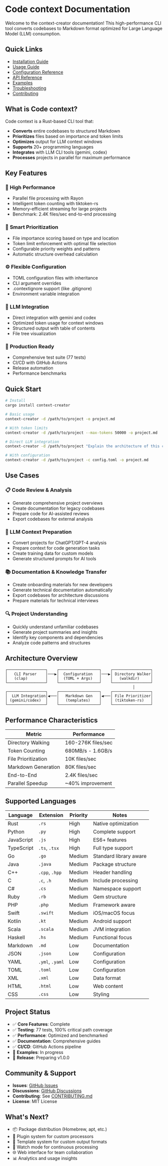 # Code context Documentation

Welcome to the context-creator documentation! This high-performance CLI tool converts codebases to Markdown format optimized for Large Language Model (LLM) consumption.

## Quick Links

- [Installation Guide](installation.md)
- [Usage Guide](usage.md)
- [Configuration Reference](configuration.md)
- [API Reference](api.md)
- [Examples](examples.md)
- [Troubleshooting](troubleshooting.md)
- [Contributing](../CONTRIBUTING.md)

## What is Code context?

Code context is a Rust-based CLI tool that:

- **Converts** entire codebases to structured Markdown
- **Prioritizes** files based on importance and token limits
- **Optimizes** output for LLM context windows
- **Supports** 20+ programming languages
- **Integrates** with LLM CLI tools (gemini, codex)
- **Processes** projects in parallel for maximum performance

## Key Features

### 🚀 **High Performance**
- Parallel file processing with Rayon
- Intelligent token counting with tiktoken-rs
- Memory-efficient streaming for large projects
- Benchmark: 2.4K files/sec end-to-end processing

### 🎯 **Smart Prioritization**
- File importance scoring based on type and location
- Token limit enforcement with optimal file selection
- Configurable priority weights and patterns
- Automatic structure overhead calculation

### ⚙️ **Flexible Configuration**
- TOML configuration files with inheritance
- CLI argument overrides
- .contextignore support (like .gitignore)
- Environment variable integration

### 🔧 **LLM Integration**
- Direct integration with gemini and codex
- Optimized token usage for context windows
- Structured output with table of contents
- File tree visualization

### 🧪 **Production Ready**
- Comprehensive test suite (77 tests)
- CI/CD with GitHub Actions
- Release automation
- Performance benchmarks

## Quick Start

```bash
# Install
cargo install context-creator

# Basic usage
context-creator -d /path/to/project -o project.md

# With token limits
context-creator -d /path/to/project --max-tokens 50000 -o project.md

# Direct LLM integration
context-creator -d /path/to/project "Explain the architecture of this codebase"

# With configuration
context-creator -d /path/to/project -c config.toml -o project.md
```

## Use Cases

### 📋 **Code Review & Analysis**
- Generate comprehensive project overviews
- Create documentation for legacy codebases
- Prepare code for AI-assisted reviews
- Export codebases for external analysis

### 🤖 **LLM Context Preparation**
- Convert projects for ChatGPT/GPT-4 analysis
- Prepare context for code generation tasks
- Create training data for custom models
- Generate structured prompts for AI tools

### 📚 **Documentation & Knowledge Transfer**
- Create onboarding materials for new developers
- Generate technical documentation automatically
- Export codebases for architecture discussions
- Prepare materials for technical interviews

### 🔍 **Project Understanding**
- Quickly understand unfamiliar codebases
- Generate project summaries and insights
- Identify key components and dependencies
- Analyze code patterns and structures

## Architecture Overview

```
┌─────────────────┐    ┌──────────────────┐    ┌─────────────────┐
│   CLI Parser    │───▶│  Configuration   │───▶│ Directory Walker│
│   (clap)        │    │  (TOML + Args)   │    │   (walkdir)     │
└─────────────────┘    └──────────────────┘    └─────────────────┘
                                                         │
┌─────────────────┐    ┌──────────────────┐    ┌─────────────────┐
│  LLM Integration│◀───│   Markdown Gen   │◀───│ File Prioritizer│
│ (gemini/codex)  │    │   (templates)    │    │ (tiktoken-rs)   │
└─────────────────┘    └──────────────────┘    └─────────────────┘
```

## Performance Characteristics

| Metric | Performance |
|--------|-------------|
| Directory Walking | 160-276K files/sec |
| Token Counting | 680MB/s - 1.6GB/s |
| File Prioritization | 10K files/sec |
| Markdown Generation | 80K files/sec |
| End-to-End | 2.4K files/sec |
| Parallel Speedup | ~40% improvement |

## Supported Languages

| Language | Extension | Priority | Notes |
|----------|-----------|----------|--------|
| Rust | `.rs` | High | Native optimization |
| Python | `.py` | High | Complete support |
| JavaScript | `.js` | High | ES6+ features |
| TypeScript | `.ts`, `.tsx` | High | Full type support |
| Go | `.go` | Medium | Standard library aware |
| Java | `.java` | Medium | Package structure |
| C++ | `.cpp`, `.hpp` | Medium | Header handling |
| C | `.c`, `.h` | Medium | Include processing |
| C# | `.cs` | Medium | Namespace support |
| Ruby | `.rb` | Medium | Gem structure |
| PHP | `.php` | Medium | Framework aware |
| Swift | `.swift` | Medium | iOS/macOS focus |
| Kotlin | `.kt` | Medium | Android support |
| Scala | `.scala` | Medium | JVM integration |
| Haskell | `.hs` | Medium | Functional focus |
| Markdown | `.md` | Low | Documentation |
| JSON | `.json` | Low | Configuration |
| YAML | `.yml`, `.yaml` | Low | Configuration |
| TOML | `.toml` | Low | Configuration |
| XML | `.xml` | Low | Data format |
| HTML | `.html` | Low | Web content |
| CSS | `.css` | Low | Styling |

## Project Status

- ✅ **Core Features**: Complete
- ✅ **Testing**: 77 tests, 100% critical path coverage
- ✅ **Performance**: Optimized and benchmarked
- ✅ **Documentation**: Comprehensive guides
- ✅ **CI/CD**: GitHub Actions pipeline
- 🚧 **Examples**: In progress
- 🚧 **Release**: Preparing v1.0.0

## Community & Support

- **Issues**: [GitHub Issues](https://github.com/matiasvillaverde/context-creator/issues)
- **Discussions**: [GitHub Discussions](https://github.com/matiasvillaverde/context-creator/discussions)
- **Contributing**: See [CONTRIBUTING.md](../CONTRIBUTING.md)
- **License**: MIT License

## What's Next?

- 📦 Package distribution (Homebrew, apt, etc.)
- 🔌 Plugin system for custom processors
- 🎨 Template system for custom output formats
- 🔄 Watch mode for continuous processing
- 🌐 Web interface for team collaboration
- 📊 Analytics and usage insights